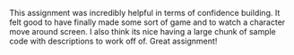 This assignment was incredibly helpful in terms of confidence building. It felt good to have finally made some sort of game and to watch a character move around screen. I also think its nice having a large chunk of sample code with descriptions to work off of. Great assignment!